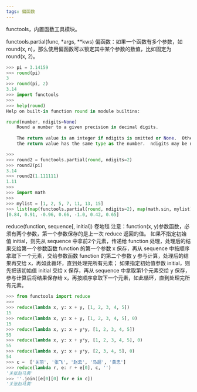 ```yaml
---
tags: 偏函数
---
```


functools，内置函数工具模块。

functools.partial(func, \*args, \*\*kws)
偏函数：如果一个函数有多个参数，如 round(x, n)，那么使用偏函数可以锁定其中某个参数的数值，比如固定为 round(x, 2)。
```Python
>>> pi = 3.14159
>>> round(pi)
3
>>> round(pi, 2)
3.14
>>> import functools
>>> 
>>> help(round)
Help on built-in function round in module builtins:

round(number, ndigits=None)
    Round a number to a given precision in decimal digits.
    
    The return value is an integer if ndigits is omitted or None.  Otherwise
    the return value has the same type as the number.  ndigits may be negative.

>>> 
>>> round2 = functools.partial(round, ndigits=2)
>>> round2(pi)
3.14
>>> round2(1.111111)
1.11
>>> 
>>> import math
>>> 
>>> mylist = [1, 2, 5, 7, 11, 13, 15]
>>> list(map(functools.partial(round, ndigits=2), map(math.sin, mylist)))
[0.84, 0.91, -0.96, 0.66, -1.0, 0.42, 0.65]
```

reduce(function, sequence\[, initial\])
卷地毯
注意：function(x, y)参数函数，必须有两个参数，第一个参数保存的是上一次 reduce 返回的值。
如果不指定初始值 initial，则先从 sequence 中拿前2个元素，传递给 function 处理，处理后的结果交给第一个参数函数 function 的第一个参数 x 保存，再从 sequence 中按顺序拿取下一个元素，交给参数函数 function 的第二个参数 y 参与计算，处理后的结果再交给 x，再如此循环，直到处理完所有元素；
如果指定初始值参数 initial，则先把该初始值 initial 交给 x 保存，再从 sequence 中拿取第1个元素交给 y 保存，参与计算后将结果保存给 x，再按顺序拿取下一个元素，如此循环，直到处理完所有元素。
```Python
>>> from functools import reduce
>>> 
>>> reduce(lambda x, y: x + y, [1, 2, 3, 4, 5])
15
>>> reduce(lambda x, y: x + y, [1, 2, 3, 4, 5], 0)
15
>>> reduce(lambda x, y: x + y*y, [1, 2, 3, 4, 5])
55
>>> reduce(lambda x, y: x + y*y, [1, 2, 3, 4, 5], 0)
55
>>> reduce(lambda x, y: x + y*y, [2, 3, 4, 5], 0)
54
>>> c =  ['关羽', '张飞', '赵云', '马超', '黄忠']
>>> reduce(lambda r, e: r + e[0], c, '')
'关张赵马黄'
>>> ''.join([e[0][0] for e in c])
'关张赵马黄'
```